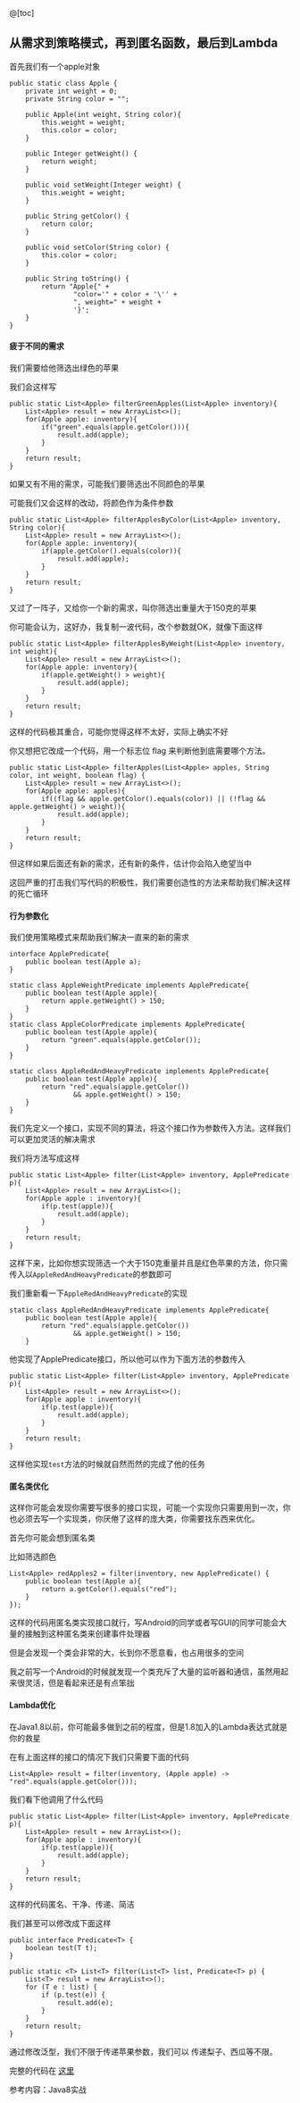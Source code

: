 @[toc]
## 从需求到策略模式，再到匿名函数，最后到Lambda
首先我们有一个apple对象

```
public static class Apple {
    private int weight = 0;
    private String color = "";

    public Apple(int weight, String color){
        this.weight = weight;
        this.color = color;
    }

    public Integer getWeight() {
        return weight;
    }

    public void setWeight(Integer weight) {
        this.weight = weight;
    }

    public String getColor() {
        return color;
    }

    public void setColor(String color) {
        this.color = color;
    }

    public String toString() {
        return "Apple{" +
                "color='" + color + '\'' +
                ", weight=" + weight +
                '}';
    }
}
```

#### 疲于不同的需求

我们需要给他筛选出绿色的苹果

我们会这样写

```
public static List<Apple> filterGreenApples(List<Apple> inventory){
    List<Apple> result = new ArrayList<>();
    for(Apple apple: inventory){
        if("green".equals(apple.getColor())){
            result.add(apple);
        }
    }
    return result;
}
```

如果又有不用的需求，可能我们要筛选出不同颜色的苹果

可能我们又会这样的改动，将颜色作为条件参数

```
public static List<Apple> filterApplesByColor(List<Apple> inventory, String color){
    List<Apple> result = new ArrayList<>();
    for(Apple apple: inventory){
        if(apple.getColor().equals(color)){
            result.add(apple);
        }
    }
    return result;
}
```

又过了一阵子，又给你一个新的需求，叫你筛选出重量大于150克的苹果

你可能会认为，这好办，我复制一波代码，改个参数就OK，就像下面这样

```
public static List<Apple> filterApplesByWeight(List<Apple> inventory, int weight){
    List<Apple> result = new ArrayList<>();
    for(Apple apple: inventory){
        if(apple.getWeight() > weight){
            result.add(apple);
        }
    }
    return result;
}
```

这样的代码极其重合，可能你觉得这样不太好，实际上确实不好

你又想把它改成一个代码，用一个标志位 flag 来判断他到底需要哪个方法。

```
public static List<Apple> filterApples(List<Apple> apples, String color, int weight, boolean flag) {
    List<Apple> result = new ArrayList<>();
    for(Apple apple: apples){
        if((flag && apple.getColor().equals(color)) || (!flag && apple.getWeight() > weight)){
            result.add(apple);
        }
    }
    return result;
}
```

但这样如果后面还有新的需求，还有新的条件，估计你会陷入绝望当中

这回严重的打击我们写代码的积极性，我们需要创造性的方法来帮助我们解决这样的死亡循环

#### 行为参数化

我们使用策略模式来帮助我们解决一直来的新的需求

```
interface ApplePredicate{
    public boolean test(Apple a);
}

static class AppleWeightPredicate implements ApplePredicate{
    public boolean test(Apple apple){
        return apple.getWeight() > 150;
    }
}
static class AppleColorPredicate implements ApplePredicate{
    public boolean test(Apple apple){
        return "green".equals(apple.getColor());
    }
}

static class AppleRedAndHeavyPredicate implements ApplePredicate{
    public boolean test(Apple apple){
        return "red".equals(apple.getColor())
                && apple.getWeight() > 150;
    }
}
```

我们先定义一个接口，实现不同的算法，将这个接口作为参数传入方法。这样我们可以更加灵活的解决需求

我们将方法写成这样

```
public static List<Apple> filter(List<Apple> inventory, ApplePredicate p){
    List<Apple> result = new ArrayList<>();
    for(Apple apple : inventory){
        if(p.test(apple)){
            result.add(apple);
        }
    }
    return result;
}
```

这样下来，比如你想实现筛选一个大于150克重量并且是红色苹果的方法，你只需传入以`AppleRedAndHeavyPredicate`的参数即可

我们重新看一下`AppleRedAndHeavyPredicate`的实现

```
static class AppleRedAndHeavyPredicate implements ApplePredicate{
    public boolean test(Apple apple){
        return "red".equals(apple.getColor())
                && apple.getWeight() > 150;
    }
```

他实现了ApplePredicate接口，所以他可以作为下面方法的参数传入

```
public static List<Apple> filter(List<Apple> inventory, ApplePredicate p){
    List<Apple> result = new ArrayList<>();
    for(Apple apple : inventory){
        if(p.test(apple)){
            result.add(apple);
        }
    }
    return result;
}
```

这样他实现`test`方法的时候就自然而然的完成了他的任务



#### 匿名类优化

这样你可能会发现你需要写很多的接口实现，可能一个实现你只需要用到一次，你也必须去写一个实现类，你厌倦了这样的庞大类，你需要找东西来优化。

首先你可能会想到匿名类

比如筛选颜色

```
List<Apple> redApples2 = filter(inventory, new ApplePredicate() {
    public boolean test(Apple a){
        return a.getColor().equals("red");
    }
});
```

这样的代码用匿名类实现接口就行，写Android的同学或者写GUI的同学可能会大量的接触到这种匿名类来创建事件处理器

但是会发现一个类会非常的大，长到你不愿意看，也占用很多的空间

我之前写一个Android的时候就发现一个类充斥了大量的监听器和通信，虽然用起来很灵活，但是看起来还是有点笨拙



#### Lambda优化

在Java1.8以前，你可能最多做到之前的程度，但是1.8加入的Lambda表达式就是你的救星

在有上面这样的接口的情况下我们只需要下面的代码

```
List<Apple> result = filter(inventory, (Apple apple) -> "red".equals(apple.getColor()));
```

我们看下他调用了什么代码

```
public static List<Apple> filter(List<Apple> inventory, ApplePredicate p){
    List<Apple> result = new ArrayList<>();
    for(Apple apple : inventory){
        if(p.test(apple)){
            result.add(apple);
        }
    }
    return result;
}
```

这样的代码匿名、干净、传递、简洁



我们甚至可以修改成下面这样

```
public interface Predicate<T> {
    boolean test(T t);
}

public static <T> List<T> filter(List<T> list, Predicate<T> p) {
    List<T> result = new ArrayList<>();
    for (T e : list) {
        if (p.test(e)) {
            result.add(e);
        }
    }
    return result;
}
```

通过修改泛型，我们不限于传递苹果参数，我们可以 传递梨子、西瓜等不限。

完整的代码在 [这里](https://github.com/esmusssein777/study/blob/master/src/main/java/com/ligz/java8/chapter2/FilteringApples.java)

参考内容：Java8实战
